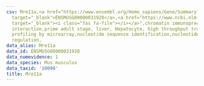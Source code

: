 ```yaml
---
csv: Mre11a,<a href="https://www.ensembl.org/Homo_sapiens/Gene/Summary?db=core;g=ENSMUSG00000031928"
  target="_blank">ENSMUSG00000031928</a>,<a href="https://www.ncbi.nlm.nih.gov/pubmed/23834426"
  target="_blank"><i class="fas fa-file"></i></a>",chromatin immunoprecipitation assay,direct
  interaction,prime adult stage, liver, Hepatocyte, high throughput transcription
  profiling by microarray,nucleotide sequence identification,nucleotide sequence identification,transcriptional
  regulation,
data_alias: Mre11a
data_id: ENSMUSG00000031928
data_numevidence: 1
data_species: Mus musculus
data_taxid: '10090'
title: Mre11a
---
```

